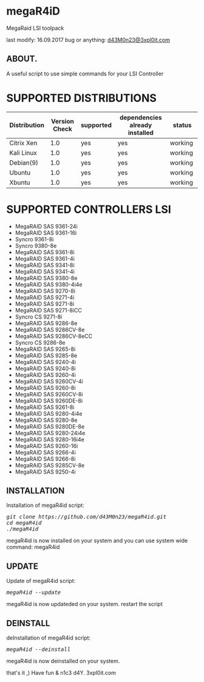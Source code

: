 # megaR4iD
MegaRaid LSI toolpack

last modify: 16.09.2017
bug or anything: d43M0n23@3xpl0it.com

## ABOUT.
A useful script to use simple commands for your LSI Controller


# SUPPORTED DISTRIBUTIONS
|Distribution | Version Check | supported | dependencies already installed |status |
----------|-------|------|------|-------|
|Citrix Xen|1.0 | yes| yes | working  |
|Kali Linux|1.0 | yes| yes | working   |
|Debian(9)|1.0 | yes| yes | working   |
|Ubuntu|1.0 |yes|yes|working   |
|Xbuntu|1.0 |yes|yes|working  |

# SUPPORTED CONTROLLERS LSI
<ul><li>MegaRAID SAS 9361-24i</li>
<li>MegaRAID SAS 9361-16i</li>
<li>Syncro 9361-8i</li>
<li>Syncro 9380-8e</li>
<li>MegaRAID SAS 9361-8i</li>
<li>MegaRAID SAS 9361-4i</li>
<li>MegaRAID SAS 9341-8i</li>
<li>MegaRAID SAS 9341-4i</li>
<li>MegaRAID SAS 9380-8e</li>
<li>MegaRAID SAS 9380-4i4e</li>
<li>MegaRAID SAS 9270-8i</li>
<li>MegaRAID SAS 9271-4i</li>
<li>MegaRAID SAS 9271-8i</li> 
<li>MegaRAID SAS 9271-8iCC</li> 
<li>Syncro CS 9271-8i</li>
<li>MegaRAID SAS 9286-8e</li> 
<li>MegaRAID SAS 9286CV-8e</li>
<li>MegaRAID SAS 9286CV-8eCC</li>
<li>Syncro CS 9286-8e</li>
<li>MegaRAID SAS 9265-8i</li>
<li>MegaRAID SAS 9285-8e</li>
<li>MegaRAID SAS 9240-4i</li>
<li>MegaRAID SAS 9240-8i</li>
<li>MegaRAID SAS 9260-4i</li>
<li>MegaRAID SAS 9260CV-4i</li>
<li>MegaRAID SAS 9260-8i</li>
<li>MegaRAID SAS 9260CV-8i</li>
<li>MegaRAID SAS 9260DE-8i</li>
<li>MegaRAID SAS 9261-8i</li>
<li>MegaRAID SAS 9280-4i4e</li>
<li>MegaRAID SAS 9280-8e</li>
<li>MegaRAID SAS 9280DE-8e</li>
<li>MegaRAID SAS 9280-24i4e</li>
<li>MegaRAID SAS 9280-16i4e</li>
<li>MegaRAID SAS 9260-16i</li>
<li>MegaRAID SAS 9266-4i</li>
<li>MegaRAID SAS 9266-8i</li>
<li>MegaRAID SAS 9285CV-8e</li>
<li>MegaRAID SAS 9250-4i</li></ul>

## INSTALLATION
Installation of megaR4id script:
<pre><i><n>git clone https://github.com/d43M0n23/megaR4id.git
cd megaR4id
./megaR4id
</pre></i></n>
megaR4id is now installed on your system and you can use system wide command: megaR4id

## UPDATE
Update of megaR4id script:
<pre><i><n>megaR4id --update</pre></i></n>
megaR4id is now updateded on your system. restart the script

## DEINSTALL
deInstallation of megaR4id script:
<pre><i><n>megaR4id --deinstall</pre></i></n>
megaR4id is now deinstalled on your system.

that's it ,)
Have fun & n1c3 d4Y. 3xpl0it.com

